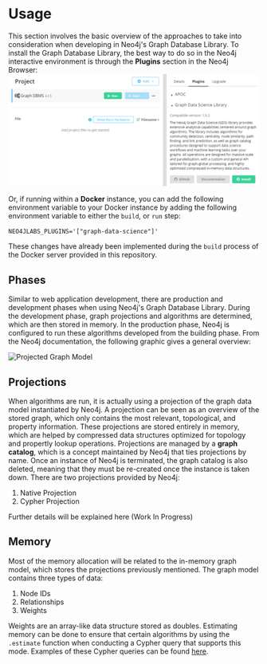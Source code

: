 # Usage

 This section involves the basic overview of the approaches to take into consideration when developing in Neo4j's Graph Database Library. To install the Graph Database Library, the best way to do so in the Neo4j interactive environment is through the **Plugins** section in the Neo4j Browser:
 ![GDSL Install From Neo4j Browser](docs/../images/gdsl_install_browser.png)

 Or, if running within a **Docker** instance, you can add the following environment variable to your Docker instance by adding the following environment variable to either the <code>build</code>, or <code>run</code> step:

    NEO4JLABS_PLUGINS='["graph-data-science"]'

 These changes have already been implemented during the <code>build</code> process of the Docker server provided in this repository.

## Phases
  
  Similar to web application development, there are production and development phases when using Neo4j's Graph Database Library. During the development phase, graph projections and algorithms are determined, which are then stored in memory. In the production phase, Neo4j is configured to run these algorithms developed from the building phase. From the Neo4j documentation, the following graphic gives a general overview:

  ![Projected Graph Model](https://neo4j.com/docs/graph-data-science/current/_images/projected-graph-model.png)

## Projections

  When algorithms are run, it is actually using a projection of the graph data model instantiated by Neo4j. A projection can be seen as an overview of the stored graph, which only contains the most relevant, topological, and property information. These projections are stored entirely in memory, which are helped by compressed data structures optimized for topology and propertly lookup operations.
  Projections are managed by a **graph catalog**, which is a concept maintained by Neo4j that ties projections by name. Once an instance of Neo4j is terminated, the graph catalog is also deleted, meaning that they must be re-created once the instance is taken down.
  There are two projections provided by Neo4j:
  1. Native Projection
  2. Cypher Projection

  Further details will be explained here (Work In Progress)

## Memory
  
  Most of the memory allocation will be related to the in-memory graph model, which stores the projections previously mentioned. The graph model contains three types of data:
  1. Node IDs
  2. Relationships
  3. Weights

  Weights are an array-like data structure stored as doubles. Estimating memory can be done to ensure that certain algorithms by using the <code>.estimate</code> function when conducting a Cypher query that supports this mode. Examples of these Cypher queries can be found [here](https://github.com/jeremysq/Neo4jDocs/tree/master/cypher/memory).
